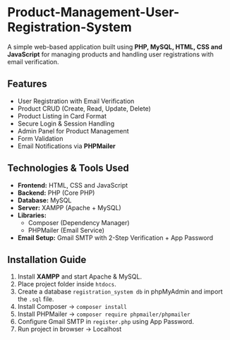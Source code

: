 # Product-Management-User-Registration-System
A simple web-based application built using **PHP, MySQL, HTML, CSS and JavaScript** for managing products and handling user registrations with email verification.  


## Features  
- User Registration with Email Verification  
- Product CRUD (Create, Read, Update, Delete)  
- Product Listing in Card Format  
- Secure Login & Session Handling  
- Admin Panel for Product Management  
- Form Validation  
- Email Notifications via **PHPMailer**  


##  Technologies & Tools Used  
- **Frontend:** HTML, CSS and JavaScript   
- **Backend:** PHP (Core PHP)  
- **Database:** MySQL  
- **Server:** XAMPP (Apache + MySQL)  
- **Libraries:**  
  - Composer (Dependency Manager)  
  - PHPMailer (Email Service)  
- **Email Setup:** Gmail SMTP with 2-Step Verification + App Password  



## Installation Guide  
1. Install **XAMPP** and start Apache & MySQL.  
2. Place project folder inside `htdocs`.  
3. Create a database `registration_system db` in phpMyAdmin and import the `.sql` file.  
4. Install Composer → `composer install`  
5. Install PHPMailer → `composer require phpmailer/phpmailer`  
6. Configure Gmail SMTP in `register.php` using App Password.  
7. Run project in browser → Localhost 

